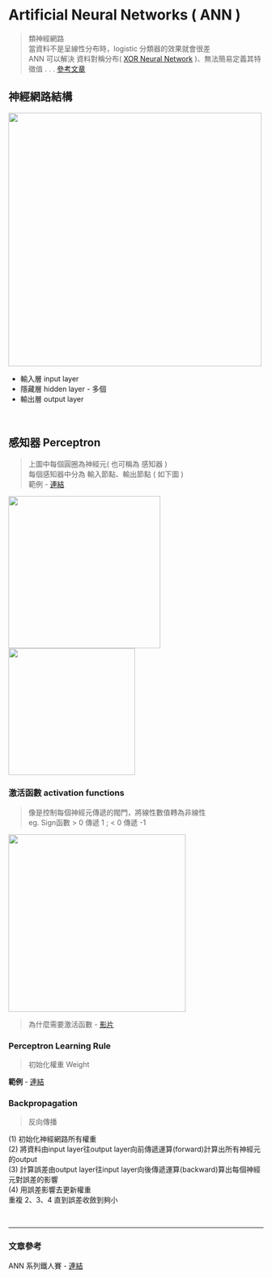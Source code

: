 # Artificial Neural Networks ( ANN )
> 類神經網路  
> 當資料不是呈線性分布時，logistic 分類器的效果就會很差  
> ANN 可以解決 資料對稱分布( [XOR Neural Network](https://github.com/fuhsaio/BDLabNotes/blob/main/src/XOR_network.png) )、無法簡易定義其特徵值 . . . [參考文章](http://terrence.logdown.com/posts/1132631-neural-networks-with-backpropagation-one-notes)

## 神經網路結構
<img src ="https://user-images.githubusercontent.com/86312099/125405767-a9780680-e3ea-11eb-8d98-0bd9c50b4a4b.png" width="500">

+ 輸入層 input layer
+ 隱藏層 hidden layer - 多個
+ 輸出層 output layer

<br>

## 感知器 Perceptron
> 上圖中每個圓圈為神經元( 也可稱為 感知器 )  
> 每個感知器中分為 輸入節點、輸出節點 ( 如下圖 )  
> 範例 - [連結](https://user-images.githubusercontent.com/86312099/125407330-5b640280-e3ec-11eb-85e9-e1773483a7a0.png)
<div style="display:inline-block;">
<img src="https://user-images.githubusercontent.com/86312099/125406447-6e2a0780-e3eb-11eb-9232-d7d11467af36.png" width="300">
<img src="https://user-images.githubusercontent.com/86312099/125406626-9dd90f80-e3eb-11eb-9d40-2b5fa5ae0d4e.png" width="250">
</div>

### 激活函數 activation functions 
> 像是控制每個神經元傳遞的閥門，將線性數值轉為非線性  
> eg. Sign函數 > 0 傳遞 1 ; < 0 傳遞 -1

<img src="https://user-images.githubusercontent.com/86312099/125413503-ae2e2c06-4c80-4816-937b-f1a3dbc5f4c8.png" width="350">

> 為什麼需要激活函數 - [影片](https://www.youtube.com/watch?v=tI9AbaBfnPc)


### Perceptron Learning Rule
> 初始化權重 Weight

**範例** - [連結](https://github.com/fuhsaio/BDLabNotes/blob/main/src/ch4_ann_perceptron.pdf)

### Backpropagation
> 反向傳播

(1) 初始化神經網路所有權重  
(2) 將資料由input layer往output layer向前傳遞運算(forward)計算出所有神經元的output  
(3) 計算誤差由output layer往input layer向後傳遞運算(backward)算出每個神經元對誤差的影響  
(4) 用誤差影響去更新權重  
重複 2、3、4 直到誤差收斂到夠小

<br>


---

### 文章參考
ANN 系列鐵人賽 - [連結](https://ithelp.ithome.com.tw/articles/10201931)  



